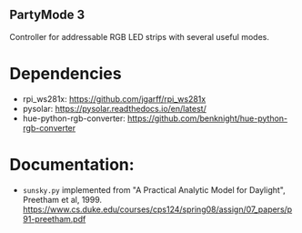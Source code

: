 PartyMode 3
-----------

Controller for addressable RGB LED strips with several useful modes.

Dependencies
============
* rpi_ws281x: https://github.com/jgarff/rpi_ws281x
* pysolar: https://pysolar.readthedocs.io/en/latest/
* hue-python-rgb-converter: https://github.com/benknight/hue-python-rgb-converter

Documentation:
==============
* `sunsky.py` implemented from "A Practical Analytic Model for Daylight", Preetham et al, 1999.
  https://www.cs.duke.edu/courses/cps124/spring08/assign/07_papers/p91-preetham.pdf
